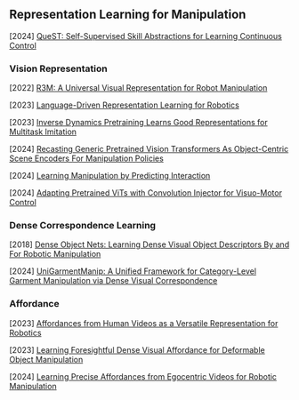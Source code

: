 ## Representation Learning for Manipulation

[2024] [QueST: Self-Supervised Skill Abstractions for Learning Continuous Control](https://arxiv.org/abs/2407.15840)



### Vision Representation

[2022] [R3M: A Universal Visual Representation for Robot Manipulation](https://arxiv.org/abs/2203.12601)

[2023] [Language-Driven Representation Learning for Robotics](https://arxiv.org/abs/2302.12766)

[2023] [Inverse Dynamics Pretraining Learns Good Representations for Multitask Imitation](https://arxiv.org/abs/2305.16985)

[2024] [Recasting Generic Pretrained Vision Transformers As Object-Centric Scene Encoders For Manipulation Policies](https://arxiv.org/abs/2405.15916)

[2024] [Learning Manipulation by Predicting Interaction](https://arxiv.org/abs/2406.00439)

[2024] [Adapting Pretrained ViTs with Convolution Injector for Visuo-Motor Control](https://arxiv.org/abs/2406.06072)



### Dense Correspondence Learning

[2018] [Dense Object Nets: Learning Dense Visual Object Descriptors By and For Robotic Manipulation](https://arxiv.org/abs/1806.08756)

[2024] [UniGarmentManip: A Unified Framework for Category-Level Garment Manipulation via Dense Visual Correspondence](https://arxiv.org/abs/2405.06903)



### Affordance

[2023] [Affordances from Human Videos as a Versatile Representation for Robotics](https://arxiv.org/abs/2304.08488)

[2023] [Learning Foresightful Dense Visual Affordance for Deformable Object Manipulation](https://arxiv.org/abs/2303.11057)

[2024] [Learning Precise Affordances from Egocentric Videos for Robotic Manipulation](https://arxiv.org/abs/2408.10123)